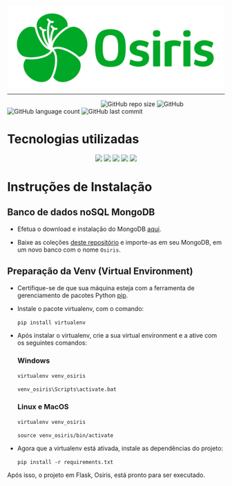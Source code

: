 <p align="center">
<img src="docs/assets/logo.png" align="center" width="700">
</p>

---

&nbsp;&nbsp;&nbsp;&nbsp;&nbsp;&nbsp;&nbsp;&nbsp;&nbsp;&nbsp;&nbsp;&nbsp;&nbsp;&nbsp;&nbsp;&nbsp;&nbsp;&nbsp;&nbsp;&nbsp;&nbsp;&nbsp;&nbsp;&nbsp;&nbsp;&nbsp;&nbsp;&nbsp;&nbsp;&nbsp;&nbsp;&nbsp;&nbsp;&nbsp;&nbsp;&nbsp;&nbsp;&nbsp;&nbsp;&nbsp;&nbsp;&nbsp;&nbsp;&nbsp;&nbsp;&nbsp;&nbsp;&nbsp;&nbsp;&nbsp;&nbsp;&nbsp;&nbsp;&nbsp;
![GitHub repo size](https://img.shields.io/github/repo-size/davitorress/Osiris-web)
![GitHub](https://img.shields.io/github/license/davitorress/Osiris-web)
![GitHub language count](https://img.shields.io/github/languages/count/davitorress/Osiris-web)
![GitHub last commit](https://img.shields.io/github/last-commit/davitorress/Osiris-web)

# Tecnologias utilizadas

<p align="center">
<img src="https://img.shields.io/badge/HTML-239120?style=for-the-badge&logo=html5&logoColor=white"> 
<img src="https://img.shields.io/badge/CSS-239120?&style=for-the-badge&logo=css3&logoColor=white"> 
<img src="https://img.shields.io/badge/JavaScript-F7DF1E?style=for-the-badge&logo=javascript&logoColor=black"> 
<img src="https://img.shields.io/badge/Python-3776AB?style=for-the-badge&logo=python&logoColor=white"> 
<img src="https://img.shields.io/badge/Flask-000000?style=for-the-badge&logo=flask&logoColor=white">
</p>

# Instruções de Instalação

## Banco de dados noSQL MongoDB

- Efetua o download e instalação do MongoDB [aqui](https://www.mongodb.com/try/download/community).

- Baixe as coleções [deste repositório](https://github.com/mfelipegs/osiris-database/tree/main/db/collections) e importe-as em seu MongoDB, em um novo banco com o nome `Osiris`.

## Preparação da Venv (Virtual Environment)

- Certifique-se de que sua máquina esteja com a ferramenta de gerenciamento de pacotes Python [pip](https://pypi.org/project/pip/).

- Instale o pacote virtualenv, com o comando:

  `pip install virtualenv`

- Após instalar o virtualenv, crie a sua virtual environment e a ative com os seguintes comandos:

  ### Windows

  `virtualenv venv_osiris`

  `venv_osiris\Scripts\activate.bat`

  ### Linux e MacOS

  `virtualenv venv_osiris`

  `source venv_osiris/bin/activate`

- Agora que a virtualenv está ativada, instale as dependências do projeto:

  `pip install -r requirements.txt`

Após isso, o projeto em Flask, Osiris, está pronto para ser executado.
